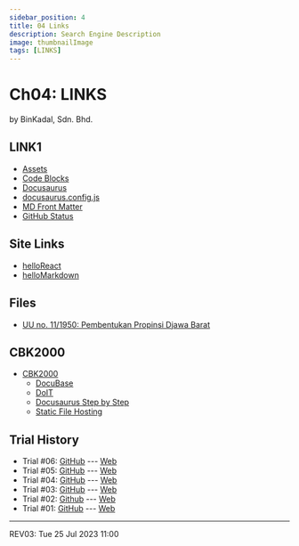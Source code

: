 ```yaml
---
sidebar_position: 4
title: 04 Links
description: Search Engine Description
image: thumbnailImage
tags: [LINKS]
---
```


# Ch04: LINKS
by BinKadal, Sdn. Bhd.

## LINK1
- [Assets](https://docusaurus.io/docs/markdown-features/assets)
- [Code Blocks](https://docs.readme.com/rdmd/docs/code-blocks)
- [Docusaurus](https://docusaurus.io/)
- [docusaurus.config.js](https://docusaurus.io/docs/api/docusaurus-config)
- [MD Front Matter](https://docusaurus.io/docs/api/plugins/@docusaurus/plugin-content-docs#markdown-front-matter)
- [GitHub Status](https://www.githubstatus.com/)

## Site Links
- [helloReact](/helloReact)
- [helloMarkdown](/helloMarkdown)

## Files
- [UU no. 11/1950: Pembentukan Propinsi Djawa Barat](/pdf/UU-1950-011-PEMBENTUKAN-PROPINSI-DJAWA-BARAT.pdf)

## CBK2000
- [CBK2000](https://github.com/orgs/cbk2000/repositories)
  - [DocuBase](https://github.com/cbk2000/docubase)
  - [DoIT](https://github.com/cbk2000/doit)
  - [Docusaurus Step by Step](https://github.com/cbk2000/docusaurus-step-by-step)
  - [Static File Hosting](https://github.com/cbk2000/static-file-hosting)

## Trial History
- Trial #06: [GitHub](https://github.com/cbkadal/231saurus/) --- [Web](https://cbkadal.github.io/231saurus/)
- Trial #05: [GitHub](https://github.com/yforku/DocuDemo/) --- [Web](https://yforku.github.io/DocuDemo/)
- Trial #04: [GitHub](https://github.com/yforku/docu4/) --- [Web](https://yforku.github.io/docu4/)
- Trial #03: [GitHub](https://github.com/yforku/docu3/) --- [Web](https://yforku.github.io/docu3/)
- Trial #02: [Github](https://github.com/yforku/docu2/) --- [Web](https://yforku.github.io/docu2/)
- Trial #01: [GitHub](https://github.com/yforku/docusaurus/) --- [Web](https://yforku.github.io/docusaurus/)

<hr />

REV03: Tue 25 Jul 2023 11:00

<!--
REV02: Fri 14 Jul 2023 19:00
REV01: Tue 20 Jun 2023 08:00
START: Thu 25 May 2023 19:00
-->

